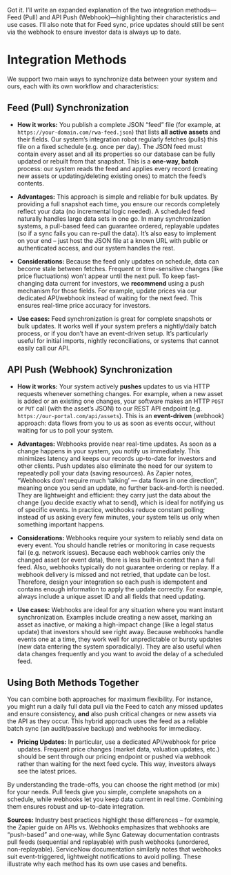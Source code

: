 Got it. I’ll write an expanded explanation of the two integration methods—Feed (Pull) and API Push (Webhook)—highlighting their characteristics and use cases. I’ll also note that for Feed sync, price updates should still be sent via the webhook to ensure investor data is always up to date.

# Integration Methods

We support two main ways to synchronize data between your system and ours, each with its own workflow and characteristics:

## Feed (Pull) Synchronization

* **How it works:** You publish a complete JSON “feed” file (for example, at `https://your-domain.com/rwa-feed.json`) that lists **all active assets** and their fields. Our system’s integration robot regularly fetches (pulls) this file on a fixed schedule (e.g. once per day). The JSON feed must contain every asset and all its properties so our database can be fully updated or rebuilt from that snapshot. This is a **one-way, batch** process: our system reads the feed and applies every record (creating new assets or updating/deleting existing ones) to match the feed’s contents.

* **Advantages:** This approach is simple and reliable for bulk updates. By providing a full snapshot each time, you ensure our records completely reflect your data (no incremental logic needed). A scheduled feed naturally handles large data sets in one go. In many synchronization systems, a pull-based feed can guarantee ordered, replayable updates (so if a sync fails you can re-pull the data). It’s also easy to implement on your end – just host the JSON file at a known URL with public or authenticated access, and our system handles the rest.

* **Considerations:** Because the feed only updates on schedule, data can become stale between fetches. Frequent or time-sensitive changes (like price fluctuations) won’t appear until the next pull. To keep fast-changing data current for investors, we **recommend** using a push mechanism for those fields. For example, update prices via our dedicated API/webhook instead of waiting for the next feed. This ensures real-time price accuracy for investors.

* **Use cases:** Feed synchronization is great for complete snapshots or bulk updates. It works well if your system prefers a nightly/daily batch process, or if you don’t have an event-driven setup. It’s particularly useful for initial imports, nightly reconciliations, or systems that cannot easily call our API.

## API Push (Webhook) Synchronization

* **How it works:** Your system actively **pushes** updates to us via HTTP requests whenever something changes. For example, when a new asset is added or an existing one changes, your software makes an HTTP `POST` or `PUT` call (with the asset’s JSON) to our REST API endpoint (e.g. `https://our-portal.com/api/assets`). This is an **event-driven** (webhook) approach: data flows from you to us as soon as events occur, without waiting for us to poll your system.

* **Advantages:** Webhooks provide near real-time updates. As soon as a change happens in your system, you notify us immediately. This minimizes latency and keeps our records up-to-date for investors and other clients. Push updates also eliminate the need for our system to repeatedly poll your data (saving resources). As Zapier notes, “Webhooks don’t require much ‘talking’ — data flows in one direction”, meaning once you send an update, no further back-and-forth is needed. They are lightweight and efficient: they carry just the data about the change (you decide exactly what to send), which is ideal for notifying us of specific events. In practice, webhooks reduce constant polling; instead of us asking every few minutes, your system tells us only when something important happens.

* **Considerations:** Webhooks require your system to reliably send data on every event. You should handle retries or monitoring in case requests fail (e.g. network issues). Because each webhook carries only the changed asset (or event data), there is less built-in context than a full feed. Also, webhooks typically do not guarantee ordering or replay. If a webhook delivery is missed and not retried, that update can be lost. Therefore, design your integration so each push is idempotent and contains enough information to apply the update correctly. For example, always include a unique asset ID and all fields that need updating.

* **Use cases:** Webhooks are ideal for any situation where you want instant synchronization. Examples include creating a new asset, marking an asset as inactive, or making a high-impact change (like a legal status update) that investors should see right away. Because webhooks handle events one at a time, they work well for unpredictable or bursty updates (new data entering the system sporadically). They are also useful when data changes frequently and you want to avoid the delay of a scheduled feed.

## Using Both Methods Together

You can combine both approaches for maximum flexibility. For instance, you might run a daily full data pull via the Feed to catch any missed updates and ensure consistency, **and** also push critical changes or new assets via the API as they occur. This hybrid approach uses the feed as a reliable batch sync (an audit/passive backup) and webhooks for immediacy.

* **Pricing Updates:** In particular, use a dedicated API/webhook for price updates. Frequent price changes (market data, valuation updates, etc.) should be sent through our pricing endpoint or pushed via webhook rather than waiting for the next feed cycle. This way, investors always see the latest prices.

By understanding the trade-offs, you can choose the right method (or mix) for your needs. Pull feeds give you simple, complete snapshots on a schedule, while webhooks let you keep data current in real time. Combining them ensures robust and up-to-date integration.

**Sources:** Industry best practices highlight these differences – for example, the Zapier guide on APIs vs. Webhooks emphasizes that webhooks are “push-based” and one-way, while Sync Gateway documentation contrasts pull feeds (sequential and replayable) with push webhooks (unordered, non-replayable). ServiceNow documentation similarly notes that webhooks suit event-triggered, lightweight notifications to avoid polling. These illustrate why each method has its own use cases and benefits.
